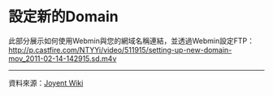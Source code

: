 設定新的Domain
===
此部分展示如何使用Webmin與您的網域名稱連結，並透過Webmin設定FTP： http://p.castfire.com/NTYYi/video/511915/setting-up-new-domain-mov_2011-02-14-142915.sd.m4v




----
資料來源：[Joyent Wiki](http://wiki.joyent.com/display/www/Documentation+Home)
